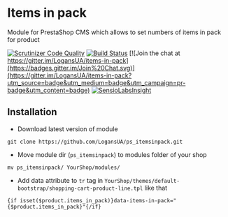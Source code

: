 # Items in pack
Module for PrestaShop CMS which allows to set numbers of items in pack for product

[![Scrutinizer Code Quality](https://scrutinizer-ci.com/g/LogansUA/items-in-pack/badges/quality-score.png?b=master)](https://scrutinizer-ci.com/g/LogansUA/items-in-pack/?branch=master)
[![Build Status](https://scrutinizer-ci.com/g/LogansUA/items-in-pack/badges/build.png?b=master)](https://scrutinizer-ci.com/g/LogansUA/items-in-pack/build-status/master)
[![Join the chat at https://gitter.im/LogansUA/items-in-pack](https://badges.gitter.im/Join%20Chat.svg)](https://gitter.im/LogansUA/items-in-pack?utm_source=badge&utm_medium=badge&utm_campaign=pr-badge&utm_content=badge)
[![SensioLabsInsight](https://insight.sensiolabs.com/projects/0bcb0708-5e9d-4e9d-9cd9-a0ef3577ca59/mini.png)](https://insight.sensiolabs.com/projects/0bcb0708-5e9d-4e9d-9cd9-a0ef3577ca59)

## Installation
* Download latest version of module
```
git clone https://github.com/LogansUA/ps_itemsinpack.git
```
* Move module dir (`ps_itemsinpack`) to modules folder of your shop
```
mv ps_itemsinpack/ YourShop/modules/
```
* Add data attribute to `tr` tag in `YourShop/themes/default-bootstrap/shopping-cart-product-line.tpl` like that
```
{if isset($product.items_in_pack)}data-items-in-pack="{$product.items_in_pack}"{/if}
```
